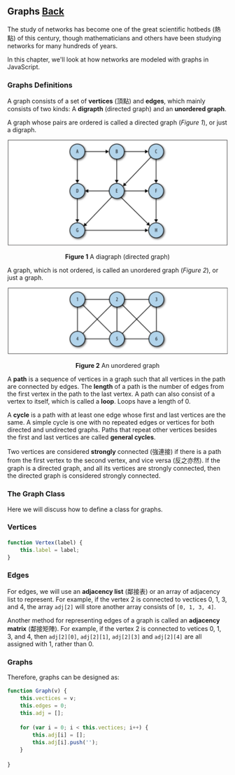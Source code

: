 ## Graphs [Back](./../data_structure.md)

The study of networks has become one of the great scientific hotbeds (熱點) of this century, though mathematicians and others have been studying networks for many hundreds of years.

In this chapter, we'll look at how networks are modeled with graphs in JavaScript.

### Graphs Definitions

A graph consists of a set of **vertices** (頂點) and **edges**, which mainly consists of two kinds: A **digrapth** (directed graph) and an **unordered graph**.

A graph whose pairs are ordered is called a directed graph (*Figure 1*), or just a digraph.

<p align="center">
    <img src="./a_digraph.png" title="diagraph" alt="diagraph" />
</p>

<p align="center">
    <strong>Figure 1</strong> A diagraph (directed graph)
</p>

A graph, which is not ordered, is called an unordered graph (*Figure 2*), or just a graph.

<p align="center">
    <img src="./an_unordered_graph.png" title="unordered graph" alt="unordered graph" />
</p>

<p align="center">
    <strong>Figure 2</strong> An unordered graph
</p>

A **path** is a sequence of vertices in a graph such that all vertices in the path are connected by edges. The **length** of a path is the number of edges from the first vertex in the path to the last vertex. A path can also consist of a vertex to itself, which is called a **loop**. Loops have a length of 0. 

A **cycle** is a path with at least one edge whose first and last vertices are the same. A simple cycle is one with no repeated edges or vertices for both directed and undirected graphs. Paths that repeat other vertices besides the first and last vertices are called **general cycles**. 

Two vertices are considered **strongly** connected (強連接) if there is a path from the first vertex to the second vertex, and vice versa (反之亦然). If the graph is a directed graph, and all its vertices are strongly connected, then the directed graph is considered strongly connected.

### The Graph Class

Here we will discuss how to define a class for graphs.

### Vertices

```js
function Vertex(label) {
    this.label = label;
}
```

### Edges

For edges, we will use an **adjacency list** (鄰接表) or an array of adjacency list to represent. For example, if the vertex 2 is connected to vectices 0, 1, 3, and 4, the array `adj[2]` will store another array consists of `[0, 1, 3, 4]`.

Another method for representing edges of a graph is called an **adjacency matrix** (鄰接矩陣). For example, if the vertex 2 is connected to vetices 0, 1, 3, and 4, then `adj[2][0]`, `adj[2][1]`, `adj[2][3]` and `adj[2][4]` are all assigned with 1, rather than 0.

### Graphs

Therefore, graphs can be designed as:

```js
function Graph(v) {
    this.vectices = v;
    this.edges = 0;
    this.adj = [];
    
    for (var i = 0; i < this.vectices; i++) {
        this.adj[i] = [];
        this.adj[i].push('');
    }
    
}
```

